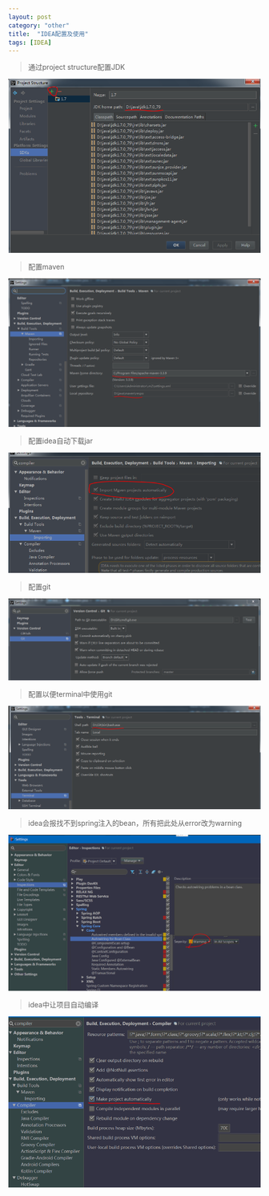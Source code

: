```yaml
---
layout: post
category: "other"
title:  "IDEA配置及使用"
tags: [IDEA]
---
```


> 通过project structure配置JDK  

![](/markdownImg/other/configjdk.PNG)  


> 配置maven  

![](/markdownImg/other/maven.PNG)  

<!-- more -->


> 配置idea自动下载jar  

![](/markdownImg/other/autodownload.png)  


> 配置git  

![](/markdownImg/other/configgit.png)  


> 配置以便terminal中使用git  

![](/markdownImg/other/terminalgit.png)  
> idea会报找不到spring注入的bean，所有把此处从error改为warning  

![](/markdownImg/other/nobean.png)  


> idea中让项目自动编译  

![](/markdownImg/other/automake.png)
